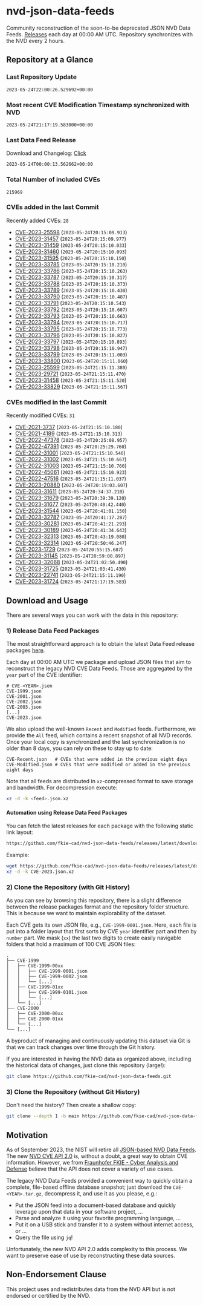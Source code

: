 # nvd-json-data-feeds

Community reconstruction of the soon-to-be deprecated JSON NVD Data Feeds. 
[Releases](https://github.com/fkie-cad/nvd-json-data-feeds/releases/latest) each day at 00:00 AM UTC.
Repository synchronizes with the NVD every 2 hours.

## Repository at a Glance

### Last Repository Update

```plain
2023-05-24T22:00:26.529692+00:00
```

### Most recent CVE Modification Timestamp synchronized with NVD

```plain
2023-05-24T21:17:19.583000+00:00
```

### Last Data Feed Release

Download and Changelog: [Click](https://github.com/fkie-cad/nvd-json-data-feeds/releases/latest)

```plain
2023-05-24T00:00:13.562662+00:00
```

### Total Number of included CVEs

```plain
215969
```

### CVEs added in the last Commit

Recently added CVEs: `28`

* [CVE-2023-25598](CVE-2023/CVE-2023-255xx/CVE-2023-25598.json) (`2023-05-24T20:15:09.913`)
* [CVE-2023-31457](CVE-2023/CVE-2023-314xx/CVE-2023-31457.json) (`2023-05-24T20:15:09.977`)
* [CVE-2023-31459](CVE-2023/CVE-2023-314xx/CVE-2023-31459.json) (`2023-05-24T20:15:10.033`)
* [CVE-2023-31460](CVE-2023/CVE-2023-314xx/CVE-2023-31460.json) (`2023-05-24T20:15:10.093`)
* [CVE-2023-31595](CVE-2023/CVE-2023-315xx/CVE-2023-31595.json) (`2023-05-24T20:15:10.150`)
* [CVE-2023-33785](CVE-2023/CVE-2023-337xx/CVE-2023-33785.json) (`2023-05-24T20:15:10.210`)
* [CVE-2023-33786](CVE-2023/CVE-2023-337xx/CVE-2023-33786.json) (`2023-05-24T20:15:10.263`)
* [CVE-2023-33787](CVE-2023/CVE-2023-337xx/CVE-2023-33787.json) (`2023-05-24T20:15:10.317`)
* [CVE-2023-33788](CVE-2023/CVE-2023-337xx/CVE-2023-33788.json) (`2023-05-24T20:15:10.373`)
* [CVE-2023-33789](CVE-2023/CVE-2023-337xx/CVE-2023-33789.json) (`2023-05-24T20:15:10.430`)
* [CVE-2023-33790](CVE-2023/CVE-2023-337xx/CVE-2023-33790.json) (`2023-05-24T20:15:10.487`)
* [CVE-2023-33791](CVE-2023/CVE-2023-337xx/CVE-2023-33791.json) (`2023-05-24T20:15:10.543`)
* [CVE-2023-33792](CVE-2023/CVE-2023-337xx/CVE-2023-33792.json) (`2023-05-24T20:15:10.607`)
* [CVE-2023-33793](CVE-2023/CVE-2023-337xx/CVE-2023-33793.json) (`2023-05-24T20:15:10.663`)
* [CVE-2023-33794](CVE-2023/CVE-2023-337xx/CVE-2023-33794.json) (`2023-05-24T20:15:10.717`)
* [CVE-2023-33795](CVE-2023/CVE-2023-337xx/CVE-2023-33795.json) (`2023-05-24T20:15:10.773`)
* [CVE-2023-33796](CVE-2023/CVE-2023-337xx/CVE-2023-33796.json) (`2023-05-24T20:15:10.827`)
* [CVE-2023-33797](CVE-2023/CVE-2023-337xx/CVE-2023-33797.json) (`2023-05-24T20:15:10.893`)
* [CVE-2023-33798](CVE-2023/CVE-2023-337xx/CVE-2023-33798.json) (`2023-05-24T20:15:10.947`)
* [CVE-2023-33799](CVE-2023/CVE-2023-337xx/CVE-2023-33799.json) (`2023-05-24T20:15:11.003`)
* [CVE-2023-33800](CVE-2023/CVE-2023-338xx/CVE-2023-33800.json) (`2023-05-24T20:15:11.060`)
* [CVE-2023-25599](CVE-2023/CVE-2023-255xx/CVE-2023-25599.json) (`2023-05-24T21:15:11.380`)
* [CVE-2023-29721](CVE-2023/CVE-2023-297xx/CVE-2023-29721.json) (`2023-05-24T21:15:11.470`)
* [CVE-2023-31458](CVE-2023/CVE-2023-314xx/CVE-2023-31458.json) (`2023-05-24T21:15:11.520`)
* [CVE-2023-33829](CVE-2023/CVE-2023-338xx/CVE-2023-33829.json) (`2023-05-24T21:15:11.567`)


### CVEs modified in the last Commit

Recently modified CVEs: `31`

* [CVE-2021-3737](CVE-2021/CVE-2021-37xx/CVE-2021-3737.json) (`2023-05-24T21:15:10.180`)
* [CVE-2021-4189](CVE-2021/CVE-2021-41xx/CVE-2021-4189.json) (`2023-05-24T21:15:10.313`)
* [CVE-2022-47378](CVE-2022/CVE-2022-473xx/CVE-2022-47378.json) (`2023-05-24T20:25:08.957`)
* [CVE-2022-47391](CVE-2022/CVE-2022-473xx/CVE-2022-47391.json) (`2023-05-24T20:25:29.760`)
* [CVE-2022-31001](CVE-2022/CVE-2022-310xx/CVE-2022-31001.json) (`2023-05-24T21:15:10.540`)
* [CVE-2022-31002](CVE-2022/CVE-2022-310xx/CVE-2022-31002.json) (`2023-05-24T21:15:10.667`)
* [CVE-2022-31003](CVE-2022/CVE-2022-310xx/CVE-2022-31003.json) (`2023-05-24T21:15:10.760`)
* [CVE-2022-45061](CVE-2022/CVE-2022-450xx/CVE-2022-45061.json) (`2023-05-24T21:15:10.923`)
* [CVE-2022-47516](CVE-2022/CVE-2022-475xx/CVE-2022-47516.json) (`2023-05-24T21:15:11.037`)
* [CVE-2023-20880](CVE-2023/CVE-2023-208xx/CVE-2023-20880.json) (`2023-05-24T20:19:03.607`)
* [CVE-2023-31611](CVE-2023/CVE-2023-316xx/CVE-2023-31611.json) (`2023-05-24T20:34:37.210`)
* [CVE-2023-31679](CVE-2023/CVE-2023-316xx/CVE-2023-31679.json) (`2023-05-24T20:39:39.120`)
* [CVE-2023-31677](CVE-2023/CVE-2023-316xx/CVE-2023-31677.json) (`2023-05-24T20:40:42.440`)
* [CVE-2023-31544](CVE-2023/CVE-2023-315xx/CVE-2023-31544.json) (`2023-05-24T20:41:01.150`)
* [CVE-2023-32787](CVE-2023/CVE-2023-327xx/CVE-2023-32787.json) (`2023-05-24T20:41:17.287`)
* [CVE-2023-30281](CVE-2023/CVE-2023-302xx/CVE-2023-30281.json) (`2023-05-24T20:41:21.293`)
* [CVE-2023-30189](CVE-2023/CVE-2023-301xx/CVE-2023-30189.json) (`2023-05-24T20:41:34.643`)
* [CVE-2023-32313](CVE-2023/CVE-2023-323xx/CVE-2023-32313.json) (`2023-05-24T20:43:19.080`)
* [CVE-2023-32314](CVE-2023/CVE-2023-323xx/CVE-2023-32314.json) (`2023-05-24T20:50:46.247`)
* [CVE-2023-1729](CVE-2023/CVE-2023-17xx/CVE-2023-1729.json) (`2023-05-24T20:55:15.687`)
* [CVE-2023-31145](CVE-2023/CVE-2023-311xx/CVE-2023-31145.json) (`2023-05-24T20:59:00.897`)
* [CVE-2023-32068](CVE-2023/CVE-2023-320xx/CVE-2023-32068.json) (`2023-05-24T21:02:50.490`)
* [CVE-2023-31725](CVE-2023/CVE-2023-317xx/CVE-2023-31725.json) (`2023-05-24T21:03:41.430`)
* [CVE-2023-22741](CVE-2023/CVE-2023-227xx/CVE-2023-22741.json) (`2023-05-24T21:15:11.190`)
* [CVE-2023-31724](CVE-2023/CVE-2023-317xx/CVE-2023-31724.json) (`2023-05-24T21:17:19.583`)


## Download and Usage

There are several ways you can work with the data in this repository:

### 1) Release Data Feed Packages

The most straightforward approach is to obtain the latest Data Feed release packages [here](https://github.com/fkie-cad/nvd-json-data-feeds/releases/latest).

Each day at 00:00 AM UTC we package and upload JSON files that aim to reconstruct the legacy NVD CVE Data Feeds.
Those are aggregated by the `year` part of the CVE identifier:

```
# CVE-<YEAR>.json
CVE-1999.json
CVE-2001.json
CVE-2002.json
CVE-2003.json
[...]
CVE-2023.json
```

We also upload the well-known `Recent` and `Modified` feeds.
Furthermore, we provide the `All` feed, which contains a recent snapshot of all NVD records.
Once your local copy is synchronized and the last synchronization is no older than 8 days, you can rely on these to stay up to date:

```plain
CVE-Recent.json   # CVEs that were added in the previous eight days
CVE-Modified.json # CVEs that were modified or added in the previous eight days
```

Note that all feeds are distributed in `xz`-compressed format to save storage and bandwidth.
For decompression execute:

```sh
xz -d -k <feed>.json.xz
```


#### Automation using Release Data Feed Packages

You can fetch the latest releases for each package with the following static link layout:

```sh
https://github.com/fkie-cad/nvd-json-data-feeds/releases/latest/download/CVE-<YEAR>.json.xz
```

Example:

```sh
wget https://github.com/fkie-cad/nvd-json-data-feeds/releases/latest/download/CVE-2023.json.xz
xz -d -k CVE-2023.json.xz
```

### 2) Clone the Repository (with Git History)

As you can see by browsing this repository, there is a slight difference between the release packages format and the repository folder structure.
This is because we want to maintain explorability of the dataset.

Each CVE gets its own JSON file, e.g., `CVE-1999-0001.json`.
Here, each file is put into a folder layout that first sorts by CVE `year` identifier part and then by `number` part.
We mask (`xx`) the last two digits to create easily navigable folders that hold a maximum of 100 CVE JSON files:

```plain
.
├── CVE-1999
│   ├── CVE-1999-00xx
│   │   ├── CVE-1999-0001.json
│   │   ├── CVE-1999-0002.json
│   │   └── [...]
│   ├── CVE-1999-01xx
│   │   ├── CVE-1999-0101.json
│   │   └── [...]
│   └── [...]
├── CVE-2000
│   ├── CVE-2000-00xx
│   ├── CVE-2000-01xx
│   └── [...]
└── [...]
```

A byproduct of managing and continuously updating this dataset via Git is that we can track changes over time through the Git history.

If you are interested in having the NVD data as organized above, including the historical data of changes, just clone this repository (large!):

```sh
git clone https://github.com/fkie-cad/nvd-json-data-feeds.git
```

### 3) Clone the Repository (without Git History)

Don't need the history? Then create a shallow copy:

```sh
git clone --depth 1 -b main https://github.com/fkie-cad/nvd-json-data-feeds.git
```

## Motivation

As of September 2023, the NIST will retire all [JSON-based NVD Data Feeds](https://nvd.nist.gov/vuln/data-feeds#divRetirementBanner-1).
The new [NVD CVE API 2.0](https://nvd.nist.gov/developers/vulnerabilities) is, without a doubt, a great way to obtain CVE information.
However, we from [Fraunhofer FKIE - Cyber Analysis and Defense](https://www.fkie.fraunhofer.de/en/departments/cad.html) believe that the API does not cover a variety of use cases.

The legacy NVD Data Feeds provided a convenient way to quickly obtain a complete, file-based offline database snapshot; just download the `CVE-<YEAR>.tar.gz`, decompress it, and use it as you please, e.g.:

* Put the JSON feed into a document-based database and quickly leverage upon that data in your software project, ...
* Parse and analyze it using your favorite programming language, ...
* Put it on a USB stick and transfer it to a system without internet access, or ...
* Query the file using `jq`!

Unfortunately, the new NVD API 2.0 adds complexity to this process.
We want to preserve ease of use by reconstructing these data sources.

## Non-Endorsement Clause

This project uses and redistributes data from the NVD API but is not endorsed or certified by the NVD.